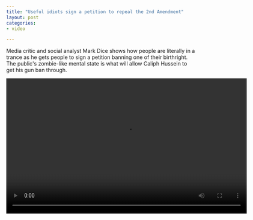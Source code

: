 ```yaml
---
title: "Useful idiots sign a petition to repeal the 2nd Amendment"
layout: post
categories:
- video

---
```


Media critic and social analyst Mark Dice shows how people are literally in a trance as he gets people to sign a petition banning one of their birthright. The public's zombie-like mental state is what will allow Caliph Hussein to get his gun ban through.

<video width="640" height="360" src="https://www.glockspiel.com/grus/2013-04-12-mark-dice.mp4" controls></video>
